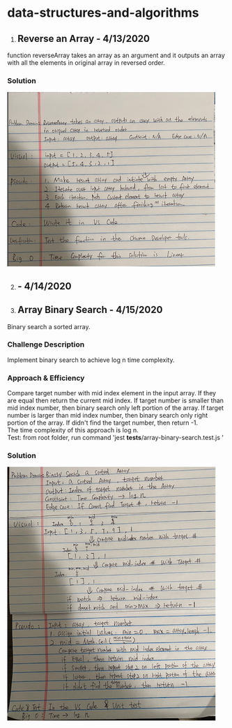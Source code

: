 # data-structures-and-algorithms

1. ## Reverse an Array - 4/13/2020
function reverseArray takes an array as an argument and it outputs an array with all the elements in original array in reversed order.

### Solution
![reverse array](assets/array-reverse.png "reverseArray")

2. ##  - 4/14/2020

3. ## Array Binary Search - 4/15/2020
Binary search a sorted array.

### Challenge Description
Implement binary search to achieve log n time complexity.

### Approach & Efficiency
Compare target number with mid index element in the input array. If they are equal then return the current mid index. If target number is smaller than mid index number, then binary search only left portion of the array. If target number is larger than mid index number, then binary search only right portion of the array. If didn't find the target number, then return -1.</br>
The time complexity of this approach is log n.</br>
Test: from root folder, run command 'jest __tests__/array-binary-search.test.js '

### Solution
![binary search](assets/array-binary-search.png "binarySearch")
